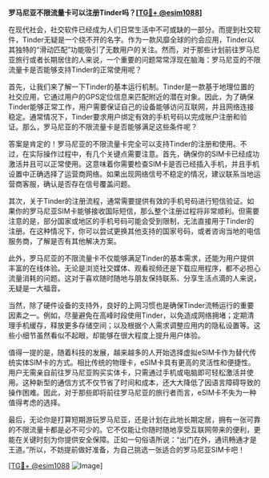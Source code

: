 **罗马尼亚不限流量卡可以注册Tinder吗？[[TG💪+ @esim1088](https://t.me/s/esim1088)]**

在现代社会，社交软件已经成为人们日常生活中不可或缺的一部分。而提到社交软件，Tinder无疑是一个绕不开的名字。作为一款风靡全球的约会应用，Tinder以其独特的“滑动匹配”功能吸引了无数用户的关注。然而，对于那些计划前往罗马尼亚旅行或者长期居住的人来说，一个重要的问题常常浮现在脑海：罗马尼亚的不限流量卡是否能够支持Tinder的正常使用呢？

首先，让我们来了解一下Tinder的基本运行机制。Tinder是一款基于地理位置的社交应用，它通过用户的GPS定位信息来匹配附近的潜在对象。因此，为了确保Tinder能够正常工作，用户需要保证自己的设备能够访问互联网，并且网络连接稳定。通常情况下，Tinder要求用户绑定有效的手机号码以完成账户注册和验证。那么，罗马尼亚的不限流量卡是否能够满足这些条件呢？

答案是肯定的！罗马尼亚的不限流量卡完全可以支持Tinder的注册和使用。不过，在实际操作过程中，有几个关键点需要注意。首先，确保你的SIM卡已经成功激活并且可以正常使用。这意味着你需要检查SIM卡是否已经插入手机，并且手机设置中正确选择了运营商网络。如果出现网络信号不稳定的情况，建议联系当地运营商客服，确认是否存在信号覆盖问题。

其次，关于Tinder的注册流程，通常需要提供有效的手机号码进行短信验证。如果你的罗马尼亚SIM卡能够接收国际短信，那么整个注册过程将非常顺利。但需要注意的是，部分国家或地区的手机号码可能会受到限制，无法直接用于Tinder的注册。在这种情况下，你可以尝试更换其他支持的国家号码，或者咨询当地的电信服务商，了解是否有其他解决方案。

此外，罗马尼亚的不限流量卡不仅能够满足Tinder的基本需求，还能为用户提供丰富的在线体验。无论是浏览社交媒体、观看视频还是下载应用程序，都不必担心流量消耗的问题。这对于喜欢随时随地与朋友保持联系、分享生活点滴的人来说，无疑是一大福音。

当然，除了硬件设备的支持外，良好的上网习惯也是确保Tinder流畅运行的重要因素之一。例如，尽量避免在高峰时段使用Tinder，以免造成网络拥堵；定期清理手机缓存，释放更多存储空间；以及根据个人需求调整应用内的隐私设置等。这些小细节虽然看似不起眼，却能够在很大程度上提升用户体验。

值得一提的是，随着科技的发展，越来越多的人开始选择虚拟eSIM卡作为替代传统实体SIM卡的方式。相比传统的物理卡，eSIM卡具有更高的灵活性和便捷性。用户无需亲自前往罗马尼亚购买实体卡，只需通过手机或电脑即可轻松激活并使用。这种新型的通信方式不仅节省了时间和成本，还大大降低了因语言障碍导致的操作困难。因此，对于那些即将前往罗马尼亚的旅行者而言，eSIM卡不失为一种值得考虑的选择。

最后，无论你是打算短期游玩罗马尼亚，还是计划在此地长期定居，拥有一张可靠的不限流量卡都是必不可少的。它不仅能让你随时随地享受互联网带来的便利，更能在关键时刻为你提供安全保障。正如一句俗语所说：“出门在外，通讯畅通才是王道。”所以，不妨提前做好准备，为自己挑选一张适合的罗马尼亚SIM卡吧！

[[TG💪+ @esim1088](https://t.me/s/esim1088) ![Image](https://i.postimg.cc/4NQfJmqS/Snipaste-2025-05-13-00-14-12.png)]